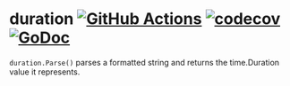 # duration [![GitHub Actions](https://action-badges.now.sh/k1LoW/duration)](https://github.com/k1LoW/duration/actions) [![codecov](https://codecov.io/gh/k1LoW/duration/branch/master/graph/badge.svg)](https://codecov.io/gh/k1LoW/duration) [![GoDoc](https://godoc.org/github.com/k1LoW/duration?status.svg)](https://godoc.org/github.com/k1LoW/duration)

`duration.Parse()` parses a formatted string and returns the time.Duration value it represents.
